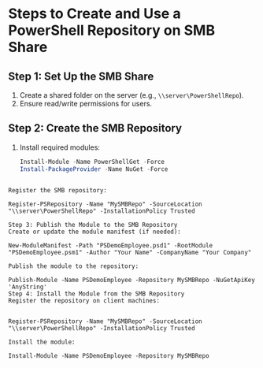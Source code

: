 # Steps to Create and Use a PowerShell Repository on SMB Share

## Step 1: Set Up the SMB Share
1. Create a shared folder on the server (e.g., `\\server\PowerShellRepo`).
2. Ensure read/write permissions for users.

## Step 2: Create the SMB Repository
1. Install required modules:
   ```powershell
   Install-Module -Name PowerShellGet -Force
   Install-PackageProvider -Name NuGet -Force
```

Register the SMB repository:

Register-PSRepository -Name "MySMBRepo" -SourceLocation "\\server\PowerShellRepo" -InstallationPolicy Trusted

Step 3: Publish the Module to the SMB Repository
Create or update the module manifest (if needed):

New-ModuleManifest -Path "PSDemoEmployee.psd1" -RootModule "PSDemoEmployee.psm1" -Author "Your Name" -CompanyName "Your Company"

Publish the module to the repository:

Publish-Module -Name PSDemoEmployee -Repository MySMBRepo -NuGetApiKey 'AnyString'
Step 4: Install the Module from the SMB Repository
Register the repository on client machines:


Register-PSRepository -Name "MySMBRepo" -SourceLocation "\\server\PowerShellRepo" -InstallationPolicy Trusted

Install the module:

Install-Module -Name PSDemoEmployee -Repository MySMBRepo